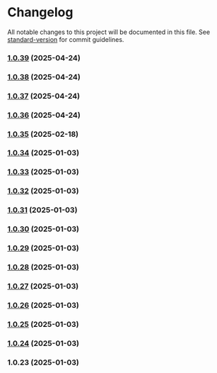 # Changelog

All notable changes to this project will be documented in this file. See [standard-version](https://github.com/conventional-changelog/standard-version) for commit guidelines.

### [1.0.39](https://github.com/dmeikle/node-redis-pubsub/compare/v1.0.38...v1.0.39) (2025-04-24)

### [1.0.38](https://github.com/dmeikle/node-redis-pubsub/compare/v1.0.37...v1.0.38) (2025-04-24)

### [1.0.37](https://github.com/dmeikle/node-redis-pubsub/compare/v1.0.36...v1.0.37) (2025-04-24)

### [1.0.36](https://github.com/dmeikle/node-redis-pubsub/compare/v1.0.35...v1.0.36) (2025-04-24)

### [1.0.35](https://github.com/dmeikle/node-redis-pubsub/compare/v1.0.34...v1.0.35) (2025-02-18)

### [1.0.34](https://github.com/dmeikle/node-redis-pubsub/compare/v1.0.33...v1.0.34) (2025-01-03)

### [1.0.33](https://github.com/dmeikle/node-redis-pubsub/compare/v1.0.32...v1.0.33) (2025-01-03)

### [1.0.32](https://github.com/dmeikle/node-redis-pubsub/compare/v1.0.31...v1.0.32) (2025-01-03)

### [1.0.31](https://github.com/dmeikle/node-redis-pubsub/compare/v1.0.30...v1.0.31) (2025-01-03)

### [1.0.30](https://github.com/dmeikle/node-redis-pubsub/compare/v1.0.29...v1.0.30) (2025-01-03)

### [1.0.29](https://github.com/dmeikle/node-redis-pubsub/compare/v1.0.28...v1.0.29) (2025-01-03)

### [1.0.28](https://github.com/dmeikle/node-redis-pubsub/compare/v1.0.27...v1.0.28) (2025-01-03)

### [1.0.27](https://github.com/dmeikle/node-redis-pubsub/compare/v1.0.26...v1.0.27) (2025-01-03)

### [1.0.26](https://github.com/dmeikle/node-redis-pubsub/compare/v1.0.25...v1.0.26) (2025-01-03)

### [1.0.25](https://github.com/dmeikle/node-redis-pubsub/compare/v1.0.24...v1.0.25) (2025-01-03)

### [1.0.24](https://github.com/dmeikle/node-redis-pubsub/compare/v1.0.23...v1.0.24) (2025-01-03)

### 1.0.23 (2025-01-03)
